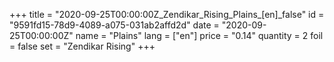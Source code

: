 +++
title = "2020-09-25T00:00:00Z_Zendikar_Rising_Plains_[en]_false"
id = "9591fd15-78d9-4089-a075-031ab2affd2d"
date = "2020-09-25T00:00:00Z"
name = "Plains"
lang = ["en"]
price = "0.14"
quantity = 2
foil = false
set = "Zendikar Rising"
+++
